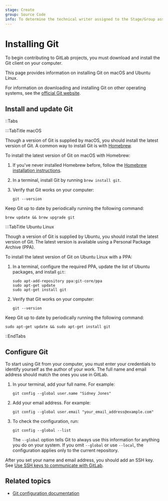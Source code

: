 ```yaml
---
stage: Create
group: Source Code
info: To determine the technical writer assigned to the Stage/Group associated with this page, see https://handbook.gitlab.com/handbook/product/ux/technical-writing/#assignments
---
```


# Installing Git

To begin contributing to GitLab projects, you must download and install the Git client on your computer.

This page provides information on installing Git on macOS and Ubuntu Linux.

For information on downloading and installing Git on other operating systems, see the
[official Git website](https://git-scm.com/downloads).

## Install and update Git

::Tabs

:::TabTitle macOS

Though a version of Git is supplied by macOS, you should install the latest version of Git. A common way to
install Git is with [Homebrew](https://brew.sh/index.html).

To install the latest version of Git on macOS with Homebrew:

1. If you've never installed Homebrew before, follow the
   [Homebrew installation instructions](https://brew.sh/index.html).
1. In a terminal, install Git by running `brew install git`.
1. Verify that Git works on your computer:

   ```shell
   git --version
   ```

Keep Git up to date by periodically running the following command:

```shell
brew update && brew upgrade git
```

:::TabTitle Ubuntu Linux

Though a version of Git is supplied by Ubuntu, you should install the latest version of Git. The latest version is
available using a Personal Package Archive (PPA).

To install the latest version of Git on Ubuntu Linux with a PPA:

1. In a terminal, configure the required PPA, update the list of Ubuntu packages, and install `git`:

   ```shell
   sudo apt-add-repository ppa:git-core/ppa
   sudo apt-get update
   sudo apt-get install git
   ```

1. Verify that Git works on your computer:

   ```shell
   git --version
   ```

Keep Git up to date by periodically running the following command:

```shell
sudo apt-get update && sudo apt-get install git
```

::EndTabs

## Configure Git

To start using Git from your computer, you must enter your credentials
to identify yourself as the author of your work. The full name and
email address should match the ones you use in GitLab.

1. In your terminal, add your full name. For example:

   ```shell
   git config --global user.name "Sidney Jones"
   ```

1. Add your email address. For example:

   ```shell
   git config --global user.email "your_email_address@example.com"
   ```

1. To check the configuration, run:

   ```shell
   git config --global --list
   ```

   The `--global` option tells Git to always use this information for anything you do on your system.
   If you omit `--global` or use `--local`, the configuration applies only to the current
   repository.

After you set your name and email address, you should add an SSH key.
See [Use SSH keys to communicate with GitLab](../../../user/ssh.md).

## Related topics

- [Git configuration documentation](https://git-scm.com/book/en/v2/Customizing-Git-Git-Configuration)
